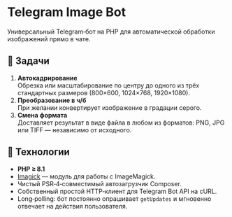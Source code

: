 # Telegram Image Bot

Универсальный Telegram‑бот на PHP для автоматической обработки изображений прямо в чате.

## 🎯 Задачи

1. **Автокадрирование**  
   Обрезка или масштабирование по центру до одного из трёх стандартных размеров (800×600, 1024×768, 1920×1080).  
2. **Преобразование в ч/б**  
   При желании конвертирует изображение в градации серого.  
3. **Смена формата**  
   Доставляет результат в виде файла в любом из форматов: PNG, JPG или TIFF — независимо от исходного.

## 🚀 Технологии

- **PHP ≥ 8.1**  
- [Imagick](https://www.php.net/manual/ru/book.imagick.php) — модуль для работы с ImageMagick.  
- Чистый PSR‑4‑совместимый автозагрузчик Composer.  
- Собственный простой HTTP‑клиент для Telegram Bot API на cURL.  
- Long‑polling: бот постоянно опрашивает `getUpdates` и мгновенно отвечает на действия пользователя.  
